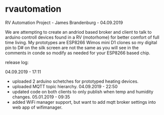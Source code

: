 # rvautomation
RV Automation Project - James Brandenburg - 04.09.2019

We are attempting to create an andriod based broker and client to talk to arduino controll devices found in a
RV (motorhome) for better comfort of full time living.  My prototypes are ESP8266 Wimos mini D1 clones so my
digital pin to D# on the silk screen are not the same as you will see in the comments in conde so modify as 
needed for your ESP8266 based chip.

release log:

04.09.2019 - 17:11
- uploaded 2 arduino schetches for prototyped heating devices.
- uploaded MQTT topic hierarchy.
04.09.2019 - 22:50
- updated code on both clients to only publish when temp and humidity changes.
05.01.2019 - 09:35
- added WiFi manager support, but want to add mqtt broker settings into web app of wifimanager.

